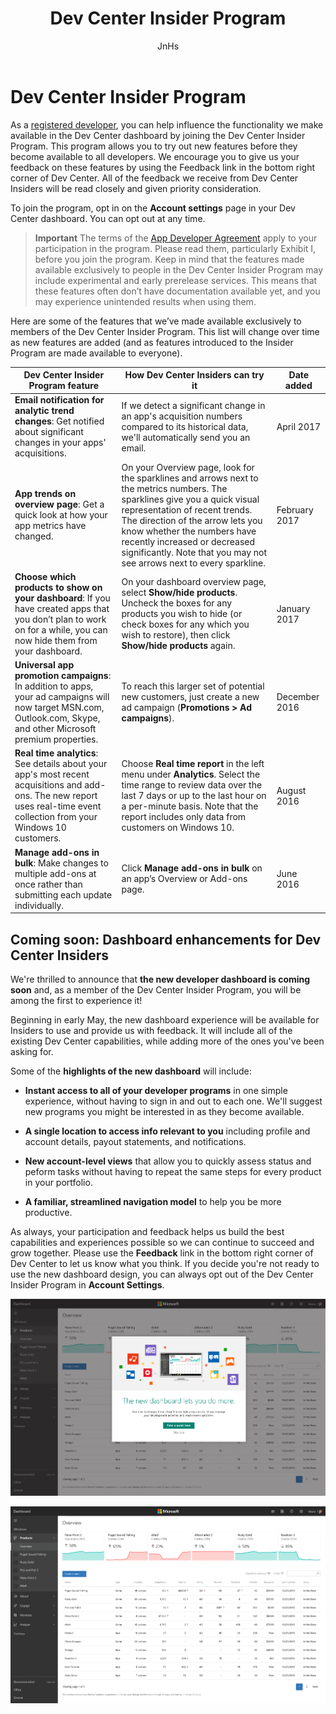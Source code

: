 ﻿---
title: Dev Center Insider Program
description: Try out new Dev Center features before they become available to all developers and let us know what you think.
author: JnHs
ms.author: wdg-dev-content
ms.date: 04/25/2017
ms.topic: article
ms.prod: windows
ms.technology: uwp
keywords: windows 10, uwp
ms.assetid: 6fa470dd-e46e-4af1-b278-54bb501a69b0
---

# Dev Center Insider Program

As a [registered developer](http://go.microsoft.com/fwlink/?LinkID=615100), you can help influence the functionality we make available in the Dev Center dashboard by joining the Dev Center Insider Program. This program allows you to try out new features before they become available to all developers. We encourage you to give us your feedback on these features by using the Feedback link in the bottom right corner of Dev Center. All of the feedback we receive from Dev Center Insiders will be read closely and given priority consideration.

To join the program, opt in on the **Account settings** page in your Dev Center dashboard. You can opt out at any time.

> **Important** The terms of the [App Developer Agreement](https://msdn.microsoft.com/windows/apps/hh694058.aspx) apply to your participation in the program. Please read them, particularly Exhibit I, before you join the program. Keep in mind that the features made available exclusively to people in the Dev Center Insider Program may include experimental and early prerelease services. This means that these features often don’t have documentation available yet, and you may experience unintended results when using them. 

Here are some of the features that we’ve made available exclusively to members of the Dev Center Insider Program. This list will change over time as new features are added (and as features introduced to the Insider Program are made available to everyone).

| Dev Center Insider Program feature   | How Dev Center Insiders can try it | Date added |
|--------------------------------------|------------------------------------|------------|
|**Email notification for analytic trend changes**: Get notified about significant changes in your apps' acquisitions. | If we detect a significant change in an app's acquisition numbers compared to its historical data, we'll automatically send you an email. |April 2017|
|**App trends on overview page**: Get a quick look at how your app metrics have changed. | On your Overview page, look for the sparklines and arrows next to the metrics numbers. The sparklines give you a quick visual representation of recent trends. The direction of the arrow lets you know whether the numbers have recently increased or decreased significantly. Note that you may not see arrows next to every sparkline. |February 2017|
|**Choose which products to show on your dashboard**: If you have created apps that you don’t plan to work on for a while, you can now hide them from your dashboard. | On your dashboard overview page, select **Show/hide products**. Uncheck the boxes for any products you wish to hide (or check boxes for any which you wish to restore), then click **Show/hide products** again. |January 2017| 
|**Universal app promotion campaigns**: In addition to apps, your ad campaigns will now target MSN.com, Outlook.com, Skype, and other Microsoft premium properties. | To reach this larger set of potential new customers, just create a new ad campaign (**Promotions > Ad campaigns**). |December 2016|
|**Real time analytics**: See details about your app's most recent acquisitions and add-ons. The new report uses real-time event collection from your Windows 10 customers. | Choose **Real time report** in the left menu under **Analytics**. Select the time range to review data over the last 7 days or up to the last hour on a per-minute basis. Note that the report includes only data from customers on Windows 10.  |August 2016|
|**Manage add-ons in bulk**: Make changes to multiple add-ons at once rather than submitting each update individually. | Click **Manage add-ons in bulk** on an app’s Overview or Add-ons page. |June 2016|

## Coming soon: Dashboard enhancements for Dev Center Insiders



We're thrilled to announce that **the new developer dashboard is coming soon** and, as a member of the Dev Center Insider Program, you will be among the first to experience it!



Beginning in early May, the new dashboard experience will be available for Insiders to use and provide us with feedback. It will include all of the existing Dev Center capabilities, while adding more of the ones you've been asking for.



Some of the **highlights of the new dashboard** will include:

- **Instant access to all of your developer programs** in one simple experience, without having to sign in and out to each one. We'll suggest new programs you might be interested in as they become available.

- **A single location to access info relevant to you** including profile and account details, payout statements, and notifications.

- **New account-level views** that allow you to quickly assess status and peform tasks without having to repeat the same steps for every product in your portfolio.

- **A familiar, streamlined navigation model** to help you be more productive.



As always, your participation and feedback helps us build the best capabilities and experiences possible so we can continue to succeed and grow together. Please use the **Feedback** link in the bottom right corner of Dev Center to let us know what you think. If you decide you're not ready to use the new dashboard design, you can always opt out of the Dev Center Insider Program in **Account Settings**.

![New dashboard image 1](images/dashboard-1.png)

![New dashboard image 2](images/dashboard-2.png)
